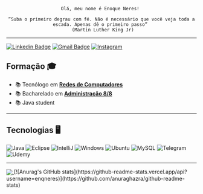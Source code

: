  <p align="center"><code>Olá, meu nome é Enoque Neres! </code></p> 
<p align="center"><code>“Suba o primeiro degrau com fé. Não é necessário que você veja toda a escada. Apenas dê o primeiro passo” 
 (Martin Luther King Jr)</code></p>
 
--- 

[![Linkedin Badge](https://img.shields.io/badge/-LinkedIn-blue?style=for-the-badge&logo=Linkedin&logoColor=white&link=https://www.linkedin.com/in/ketilly-queiroz-928825234/)](https://www.linkedin.com/in/enoqueneres/)
[![Gmail Badge](https://img.shields.io/badge/-Gmail-c14438?style=for-the-badge&logo=Gmail&logoColor=white&link=mailto:enoque.sneres@gmail.com)](mailto:enoque.sneres@gmail.com)
[![Instagram](https://img.shields.io/badge/Instagram-E4405F?style=for-the-badge&logo=instagram&logoColor=white)](https://www.instagram.com/enq_neres_/)

## Formação 🎓

- :books: Tecnólogo em [**Redes de Computadores**](https://estacio.br/cursos/graduacao/redes-de-computadores)
- :books: Bacharelado em [**Administração 8/8**](https://ufdpar.edu.br/)
- :books: Java student

---

 ## Tecnologias 🖥


  ![Java](https://img.shields.io/badge/Java-ED8B00?style=for-the-badge&logo=openjdk&logoColor=white)
  ![Eclipse](https://img.shields.io/badge/Eclipse-2C2255?style=for-the-badge&logo=eclipse&logoColor=white)
  ![IntelliJ](https://img.shields.io/badge/IntelliJ_IDEA-000000.svg?style=for-the-badge&logo=intellij-idea&logoColor=white)
  ![Windows](https://img.shields.io/badge/Windows-0078D6?style=for-the-badge&logo=windows&logoColor=white)
  ![Ubuntu](https://img.shields.io/badge/Ubuntu-E95420?style=for-the-badge&logo=ubuntu&logoColor=white)
  ![MySQL](https://img.shields.io/badge/MySQL-005C84?style=for-the-badge&logo=mysql&logoColor=white)
  ![Telegram](https://img.shields.io/badge/Telegram-2CA5E0?style=for-the-badge&logo=telegram&logoColor=white)
  ![Udemy](https://img.shields.io/badge/Udemy-EC5252?style=for-the-badge&logo=Udemy&logoColor=white)

  
  ---
  
  <a align="center" href="https://github.com/anuraghazra/github-readme-stats" align="center">
    <img align="center" src="https://github-readme-stats.vercel.app/api?username=enqneres&show_icons=true&count_private=true&theme=radical&hide=issues" />
  </a> 
  [![Anurag's GitHub stats](https://github-readme-stats.vercel.app/api?username=enqneres)](https://github.com/anuraghazra/github-readme-stats)

